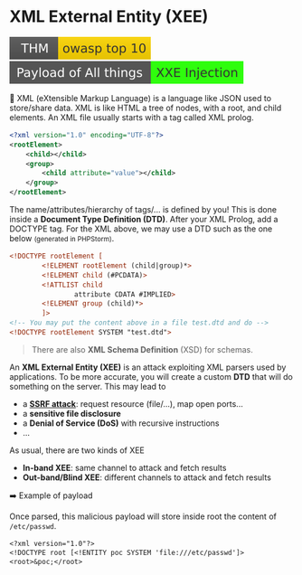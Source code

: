 # XML External Entity (XEE)

[![owasptop10](../../../_badges/thm/owasptop10.svg)](https://tryhackme.com/room/owasptop10)
[![xxe_injection](../../../_badges/poat/xxe_injection.svg)](https://github.com/swisskyrepo/PayloadsAllTheThings/tree/master/XXE%20Injection)

<div class="row row-cols-md-2"><div>

📝 XML (eXtensible Markup Language) is a language like JSON used to store/share data. XML is like HTML a tree of nodes, with a root, and child elements. An XML file usually starts with a tag called XML prolog.

```xml
<?xml version="1.0" encoding="UTF-8"?>
<rootElement>
    <child></child>
    <group>
        <child attribute="value"></child>
    </group>
</rootElement>
```

The name/attributes/hierarchy of tags/... is defined by you! This is done inside a **Document Type Definition (DTD)**. After your XML Prolog, add a DOCTYPE tag. For the XML above, we may use a DTD such as the one below <small>(generated in PHPStorm)</small>.

```xml
<!DOCTYPE rootElement [
        <!ELEMENT rootElement (child|group)*>
        <!ELEMENT child (#PCDATA)>
        <!ATTLIST child
                attribute CDATA #IMPLIED>
        <!ELEMENT group (child)*>
        ]>
<!-- You may put the content above in a file test.dtd and do -->
<!DOCTYPE rootElement SYSTEM "test.dtd">
```

> There are also **XML Schema Definition** (XSD) for schemas.
</div><div>

An **XML External Entity (XEE)** is an attack exploiting XML parsers used by applications. To be more accurate, you will create a custom **DTD** that will do something on the server. This may lead to

* a **[SSRF attack](../forms/ssrf.md)**: request resource (file/...), map open ports...
* a **sensitive file disclosure**
* a **Denial of Service (DoS)** with recursive instructions
* ...

As usual, there are two kinds of XEE

* **In-band XEE**: same channel to attack and fetch results
* **Out-band/Blind XEE**: different channels to attack and fetch results

<p class="text-center py-3">➡️ Example of payload</p>

Once parsed, this malicious payload will store inside root the content of `/etc/passwd`.

<pre class="language-xml">
<code
>&lt;?xml version="1.0"?&gt;
&lt;!DOCTYPE root [&lt;!ENTITY poc SYSTEM 'file:///etc/passwd']&gt;
&lt;root&gt;&poc;&lt;/root&gt;
</code></pre>
</div></div>